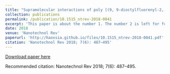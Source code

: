 ```yaml
---
title: "Supramolecular interactions of poly [(9, 9-dioctylfluorenyl-2, 7-diyl)-co-thiophene] with single-walled carbon nanotubes"
collection: publications
permalink: /publication/10.1515_ntrev-2018-0041
excerpt: 'This paper is about the number 1. The number 2 is left for future work.'
date: 2018
venue: 'Nanotechnol Rev'
paperurl: 'http://haoxsia.github.io/files/10.1515_ntrev-2018-0041.pdf'
citation: 'Nanotechnol Rev 2018; 7(6): 487–495'
---
```


[Download paper here](http://haoxsia.github.io/files/10.1515_ntrev-2018-0041.pdf)

Recommended citation: Nanotechnol Rev 2018; 7(6): 487–495.
